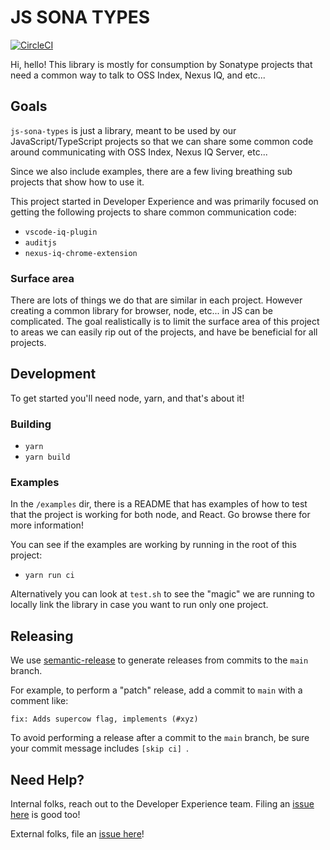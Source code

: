# JS SONA TYPES

[![CircleCI](https://circleci.com/gh/sonatype-nexus-community/js-sona-types.svg?style=svg)](https://circleci.com/gh/sonatype-nexus-community/js-sona-types)

Hi, hello! This library is mostly for consumption by Sonatype projects that need a common way to talk to OSS Index, Nexus IQ, and etc...

## Goals

`js-sona-types` is just a library, meant to be used by our JavaScript/TypeScript projects so that we can share some common code around communicating with OSS Index, Nexus IQ Server, etc...

Since we also include examples, there are a few living breathing sub projects that show how to use it.

This project started in Developer Experience and was primarily focused on getting the following projects to share common communication code:

- `vscode-iq-plugin`
- `auditjs`
- `nexus-iq-chrome-extension`

### Surface area

There are lots of things we do that are similar in each project. However creating a common library for browser, node, etc... in JS can be complicated. The goal realistically is to limit the surface area of this project to areas we can easily rip out of the projects, and have be beneficial for all projects.

## Development

To get started you'll need node, yarn, and that's about it!

### Building

- `yarn`
- `yarn build`

### Examples

In the `/examples` dir, there is a README that has examples of how to test that the project is working for both node, and React. Go browse there for more information!

You can see if the examples are working by running in the root of this project:

- `yarn run ci`

Alternatively you can look at `test.sh` to see the "magic" we are running to locally link the library in case you want to run only one project.

## Releasing

We use [semantic-release](https://github.com/semantic-release/semantic-release) to generate releases
from commits to the `main` branch.

For example, to perform a "patch" release, add a commit to `main` with a comment like:

```
fix: Adds supercow flag, implements (#xyz)
```

To avoid performing a release after a commit to the `main` branch, be sure your commit message includes `[skip ci] `.

## Need Help?

Internal folks, reach out to the Developer Experience team. Filing an [issue here](https://github.com/sonatype-nexus-community/js-sona-types/issues) is good too!

External folks, file an [issue here](https://github.com/sonatype-nexus-community/js-sona-types/issues)!
